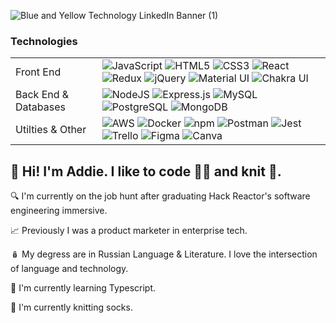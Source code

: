 ![Blue and Yellow Technology LinkedIn Banner (1)](https://user-images.githubusercontent.com/79018160/126242175-432e4cf7-4730-4d1a-89db-1569408ea106.png)
### Technologies
<table>
  <tr>
    <td>Front End</td>
    <td><img alt="JavaScript" src="https://img.shields.io/badge/javascript-%23323330.svg?style=for-the-badge&logo=javascript&logoColor=%23F7DF1E"/> <img alt="HTML5" src="https://img.shields.io/badge/html5-%23E34F26.svg?style=for-the-badge&logo=html5&logoColor=white"/> <img alt="CSS3" src="https://img.shields.io/badge/css3-%231572B6.svg?style=for-the-badge&logo=css3&logoColor=white"/> <img alt="React" src="https://img.shields.io/badge/react-%2320232a.svg?style=for-the-badge&logo=react&logoColor=%2361DAFB"/> <img alt="Redux" src="https://img.shields.io/badge/redux-%23593d88.svg?style=for-the-badge&logo=redux&logoColor=white"/> <img alt="jQuery" src="https://img.shields.io/badge/jquery-%230769AD.svg?style=for-the-badge&logo=jquery&logoColor=white"/> <img alt="Material UI" src="https://img.shields.io/badge/materialui-%230081CB.svg?style=for-the-badge&logo=material-ui&logoColor=white"/> <img alt="Chakra UI" src="https://img.shields.io/badge/Chakra--UI-319795?style=for-the-badge&logo=chakra-ui&logoColor=white"></td>
  </tr>
  <tr>
    <td>Back End & Databases</td>
    <td><img alt="NodeJS" src="https://img.shields.io/badge/node.js-%2343853D.svg?style=for-the-badge&logo=node-dot-js&logoColor=white"/> <img alt="Express.js" src="https://img.shields.io/badge/express.js-%23404d59.svg?style=for-the-badge&logo=express&logoColor=%2361DAFB"/> <img alt="MySQL" src="https://img.shields.io/badge/MySQL-00000F?style=for-the-badge&logo=mysql&logoColor=white" /> <img alt="PostgreSQL" src="https://img.shields.io/badge/PostgreSQL-316192?style=for-the-badge&logo=postgresql&logoColor=white" /> <img alt="MongoDB" src="https://img.shields.io/badge/MongoDB-4EA94B?style=for-the-badge&logo=mongodb&logoColor=white" /></td>
  </tr>
  <td>Utilties & Other</td>
  <td><img alt="AWS" src="https://img.shields.io/badge/Amazon_AWS-232F3E?style=for-the-badge&logo=amazon-aws&logoColor=white" /> <img alt="Docker" src="https://img.shields.io/badge/docker-%230db7ed.svg?style=for-the-badge&logo=docker&logoColor=white"/> <img alt="npm" src="https://img.shields.io/badge/npm-CB3837?style=for-the-badge&logo=npm&logoColor=white" /> <img alt="Postman" src="https://img.shields.io/badge/Postman-FF6C37?style=for-the-badge&logo=Postman&logoColor=white" /> <img alt="Jest" src="https://img.shields.io/badge/Jest-C21325?style=for-the-badge&logo=jest&logoColor=white" /> <img alt="Trello" src="https://img.shields.io/badge/Trello-0052CC?style=for-the-badge&logo=trello&logoColor=whit" />  <img alt="Figma" src="https://img.shields.io/badge/Figma-F24E1E?style=for-the-badge&logo=figma&logoColor=white" /> <img alt="Canva" src="https://img.shields.io/badge/Canva-%2300C4CC.svg?&style=for-the-badge&logo=Canva&logoColor=white" /></td>
  </tr>
</table>

## 👋 Hi! I'm Addie. I like to code 👩‍💻 and knit 🧶.
🔍 I'm currently on the job hunt after graduating Hack Reactor's software engineering immersive.

📈 Previously I was a product marketer in enterprise tech.

🪆 My degress are in Russian Language & Literature. I love the intersection of language and technology.

📖 I'm currently learning Typescript.

🧦 I'm currently knitting socks.








